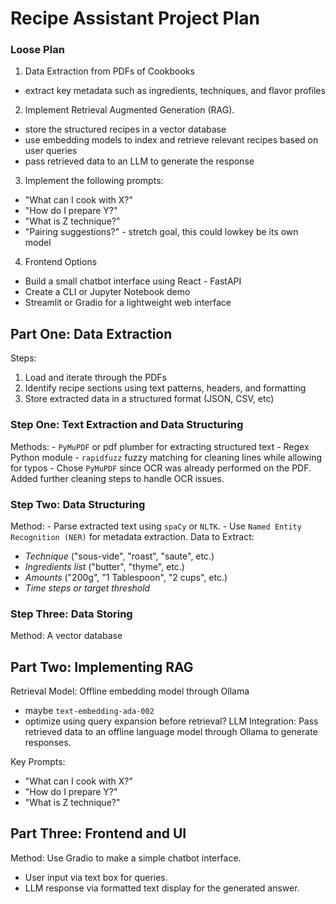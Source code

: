 # Recipe Assistant Project Plan

### Loose Plan
1) Data Extraction from PDFs of Cookbooks 
- extract key metadata such as ingredients, techniques, and flavor profiles

2) Implement Retrieval Augmented Generation (RAG). 
- store the structured recipes in a vector database
- use embedding models to index and retrieve relevant recipes based on user queries
- pass retrieved data to an LLM to generate the response

3) Implement the following prompts:
- "What can I cook with X?"
- "How do I prepare Y?"
- "What is Z technique?"
- "Pairing suggestions?" - stretch goal, this could  lowkey be its own model

4) Frontend Options
- Build a small chatbot interface using React - FastAPI
- Create a CLI or Jupyter Notebook demo
- Streamlit or Gradio for a lightweight web interface



## Part One: Data Extraction
Steps:
1. Load and iterate through the PDFs
2. Identify recipe sections using text patterns, headers, and formatting
3. Store extracted data in a structured format (JSON, CSV, etc)
### Step One: Text Extraction and Data Structuring
Methods:
    - `PyMuPDF` or pdf plumber for extracting structured text
    - Regex Python module
    - `rapidfuzz` fuzzy matching for cleaning lines while allowing for typos
    - 
Chose `PyMuPDF` since OCR was already performed on the PDF. Added further cleaning steps to handle OCR issues. 

### Step Two: Data Structuring
Method: 
    - Parse extracted text using `spaCy` or `NLTK`.
    - Use `Named Entity Recognition (NER)` for metadata extraction.
Data to Extract:
- *Technique* ("sous-vide", "roast", "saute", etc.)
- *Ingredients list* ("butter", "thyme", etc.)
- *Amounts* ("200g", "1 Tablespoon", "2 cups", etc.)
- *Time steps or target threshold*

### Step Three: Data Storing
Method: A vector database 


## Part Two: Implementing RAG
Retrieval Model: Offline embedding model through Ollama
- maybe `text-embedding-ada-002`
- optimize using query expansion before retrieval?
LLM Integration: Pass retrieved data to an offline language model through Ollama to generate responses.

Key Prompts:
- "What can I cook with X?"
- "How do I prepare Y?"
- "What is Z technique?"


## Part Three: Frontend and UI
Method: Use Gradio to make a simple chatbot interface.
- User input via text box for queries.
- LLM response via formatted text display for the generated answer.


